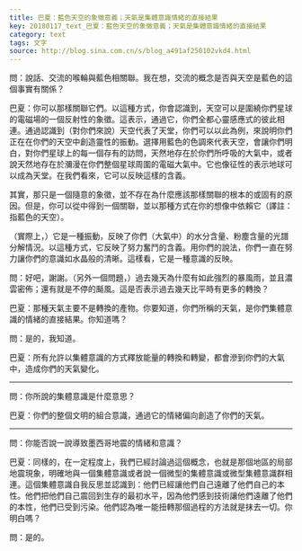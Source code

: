 ```yaml
---
title: 巴夏：藍色天空的象徵意義；天氣是集體意識情緒的直接結果
key: 20180117_text_巴夏：藍色天空的象徵意義；天氣是集體意識情緒的直接結果
category: text
tags: 文字
source: http://blog.sina.com.cn/s/blog_a491af250102vkd4.html
---
```


問：說話、交流的喉輪與藍色相關聯。我在想，交流的概念是否與天空是藍色的這個事實有關係？

巴夏：你可以那樣關聯它們。以這種方式，你會認識到，天空可以是圍繞你們星球的電磁場的一個反射性的象徵。這表示，通過它，你們全都心靈感應式的彼此相連。通過認識到（對你們來說）天空代表了天堂，你們可以以此為例，來說明你們正在在你們的天空中創造靈性的振動。選擇用藍色的色調來代表天空，會讓你們明白，對你們星球上的每一個存有的訪問，天然地存在於你們所呼吸的大氣中，或者說天然地存在於瀰漫在你們整個星球周圍的電磁大氣中。它也像征性的表示地球可以成為天堂。在我們看來，它可以反映這樣的含義。

其實，那只是一個隨意的象徵，並不存在為什麼應該那樣關聯的根本的或固有的原因。但是，你可以從中得到一個關聯，並以那種方式在你的想像中依賴它（譯註：指藍色的天空）。

（實際上，）它是一種振動，反映了你們（大氣中）的水分含量、粉塵含量的光譜分解情況。以這種方式，它反映了努力奮鬥的含義。用你們的說法，你們一直在努力讓你們的意識如水晶般的清晰。這樣看，它是一種意識的反映。

問：好吧，謝謝。（另外一個問題，）過去幾天為什麼有如此強烈的暴風雨，並且濃雲密佈；還有就是不停的颳風。這是否表示過去幾天比平時有更多的轉換？

巴夏：那種天氣主要不是轉換的產物。你要知道，你們所稱的天氣，是你們集體意識的情緒的直接結果。你知道嗎？

問：是的，我知道。

巴夏：所有允許以集體意識的方式釋放能量的轉換和轉變，都會滲到你們的大氣中，造成你們的天氣變化。

---

問：你所說的集體意識是什麼意思？

巴夏：你們的整個文明的組合意識，通過它的情緒偏向創造了你們的天氣。

---

問：你能否說一說導致墨西哥地震的情緒和意識？

巴夏：同樣的，在一定程度上，我們已經討論過這個概念，也就是那個地區的局部地震現象，明確地與一個集體意識或者說一個微型的集體意識或微型集體意識群相連。這個集體意識自我反思並認識到：他們已經讓他們自己遠離了他們自己的本性。他們把他們自己震回到生存的最初水平，因為他們感到技術讓他們遠離了他們的本性，他們已受到污染。他們認為唯一能扭轉那個過程的方法就是抹去一切。你明白嗎？

問：是的。
